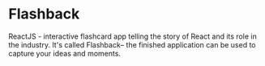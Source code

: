 # Flashback
ReactJS - interactive flashcard app telling the story of React and its role in the industry. It's called Flashback– the finished application can be used to capture your ideas and moments.
